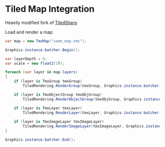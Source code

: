 Tiled Map Integration
==========

Heavily modified fork of [TiledSharp](https://github.com/marshallward/TiledSharp)

Load and render a map:

```csharp
var map = new TmxMap("some_map.tmx");

Graphics.instance.batcher.Begin();

var layerDepth = 0;
var scale = new float2(1f);

foreach (var layer in map.layers)
{
    if (layer is TmxGroup tmxGroup)
        TiledRendering.RenderGroup(tmxGroup, Graphics.instance.batcher, scale, layerDepth);

    if (layer is TmxObjectGroup tmxObjGroup)
        TiledRendering.RenderObjectGroup(tmxObjGroup, Graphics.instance.batcher, scale, layerDepth);

    if (layer is TmxLayer tmxLayer)
        TiledRendering.RenderLayer(tmxLayer, Graphics.instance.batcher, scale, layerDepth);
    
    if (layer is TmxImageLayer tmxImageLayer)
        TiledRendering.RenderImageLayer(tmxImageLayer, Graphics.instance.batcher, scale, layerDepth);
}

Graphics.instance.batcher.End();
```
